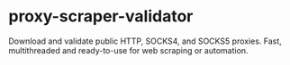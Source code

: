 # proxy-scraper-validator
Download and validate public HTTP, SOCKS4, and SOCKS5 proxies. Fast, multithreaded and ready-to-use for web scraping or automation.
